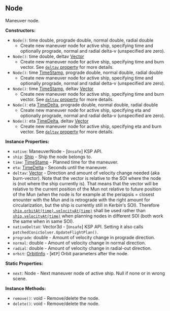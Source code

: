## Node

Maneuver node.


**Constructors:**
- `Node()`: time double, prograde double, normal double, radial double
  - Create new maneuver node for active ship, specifying time and optionally prograde, normal and radial delta-v (unspecified are zero).
- `Node()`: time double, deltav [Vector](Vector.md)
  - Create new maneuver node for active ship, specifying time and burn vector. See [`deltav` property](#deltav) for more details.
- `Node()`: time [TimeStamp](TimeStamp.md), prograde double, normal double, radial double
  - Create new maneuver node for active ship, specifying time and optionally prograde, normal and radial delta-v (unspecified are zero).
- `Node()`: time [TimeStamp](TimeStamp.md), deltav [Vector](Vector.md)
  - Create new maneuver node for active ship, specifying time and burn vector. See [`deltav` property](#deltav) for more details.
- `Node()`: eta [TimeDelta](TimeDelta.md), prograde double, normal double, radial double
  - Create new maneuver node for active ship, specifying eta and optionally prograde, normal and radial delta-v (unspecified are zero).
- `Node()`: eta [TimeDelta](TimeDelta.md), deltav [Vector](Vector.md)
  - Create new maneuver node for active ship, specifying eta and burn vector. See [`deltav` property](#deltav) for more details.

**Instance Properties:**
- `native`: ManeuverNode - \[`Unsafe`\] KSP API.
- `ship`: [Ship](Ship.md) - Ship the node belongs to.
- `time`: [TimeStamp](TimeStamp.md) - Planned time for the maneuver.
- `eta`: [TimeDelta](TimeDelta.md) - Seconds until the maneuver.
- `deltav`: [Vector](Vector.md) - Direction and amount of velocity change needed (aka burn-vector). Note that the vector is relative to the SOI where the node is (not where the ship currently is). That means that the vector will be relative to the current position of the Mun not relative to future position of the Mun (when the node is for example  at the periapsis = closest enounter with the Mun and is retrograde with the right amount for circularization, but the ship is currently still in Kerbin's SOI). Therefore [`ship.orbitAt(time).velocityAt(time)`](Ship.md#orbitAt) shall be used rather than [`ship.velocityAt(time)`](Ship.md#velocityAt) when planning nodes in different SOI (both work the same when in same SOI).
- `nativeDeltaV`: Vector3d - \[`Unsafe`\] KSP API. Setting it also calls `patchedConicSolver.UpdateFlightPlan()`.
- `prograde`: double - Amount of velocity change in prograde direction.
- `normal`: double - Amount of velocity change in normal direction.
- `radial`: double - Amount of velocity change in radial-out direction.
- `orbit`: [OrbitInfo](OrbitInfo.md) - \[`WIP`\] Orbit parameters after the node.

**Static Properties:**
- `next`: Node - Next maneuver node of active ship. Null if none or in wrong scene.

**Instance Methods:**
- `remove()`: void - Remove/delete the node.
- `delete()`: void - Remove/delete the node.

